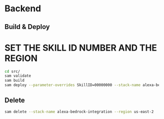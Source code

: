 # Backend

## Build & Deploy

# SET THE SKILL ID NUMBER AND THE REGION

```bash
cd src/
sam validate
sam build
sam deploy --parameter-overrides SkillID=00000000 --stack-name alexa-bedrock-integration  --region us-east-2 --capabilities CAPABILITY_AUTO_EXPAND CAPABILITY_IAM --resolve-s3
```

## Delete

```bash
sam delete --stack-name alexa-bedrock-integration --region us-east-2
```
